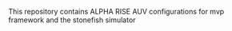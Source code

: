 This repository contains ALPHA RISE AUV configurations for mvp framework and the stonefish simulator
